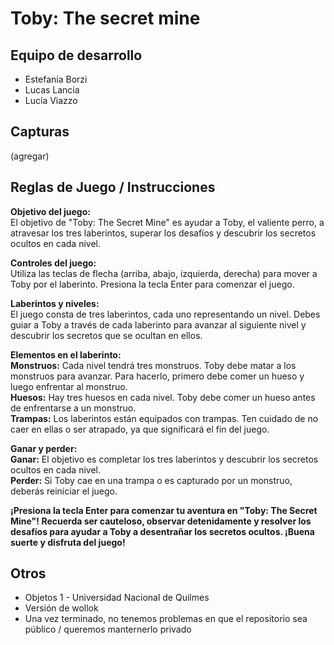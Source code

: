 # Toby: The secret mine

## Equipo de desarrollo

- Estefanía Borzi
- Lucas Lancia
- Lucía Viazzo

## Capturas

(agregar)

## Reglas de Juego / Instrucciones

**Objetivo del juego:** \
El objetivo de "Toby: The Secret Mine" es ayudar a Toby, el valiente perro, a atravesar los tres laberintos, superar los desafíos y descubrir los secretos ocultos en cada nivel.

**Controles del juego:** \
Utiliza las teclas de flecha (arriba, abajo, izquierda, derecha) para mover a Toby por el laberinto.
Presiona la tecla Enter para comenzar el juego.

**Laberintos y niveles:** \
El juego consta de tres laberintos, cada uno representando un nivel.
Debes guiar a Toby a través de cada laberinto para avanzar al siguiente nivel y descubrir los secretos que se ocultan en ellos.

**Elementos en el laberinto:** \
**Monstruos:** Cada nivel tendrá tres monstruos. Toby debe matar a los monstruos para avanzar. Para hacerlo, primero debe comer un hueso y luego enfrentar al monstruo. \
**Huesos:** Hay tres huesos en cada nivel. Toby debe comer un hueso antes de enfrentarse a un monstruo. \
**Trampas:** Los laberintos están equipados con trampas. Ten cuidado de no caer en ellas o ser atrapado, ya que significará el fin del juego. 

**Ganar y perder:** \
**Ganar:** El objetivo es completar los tres laberintos y descubrir los secretos ocultos en cada nivel. \
**Perder:** Si Toby cae en una trampa o es capturado por un monstruo, deberás reiniciar el juego.

**¡Presiona la tecla Enter para comenzar tu aventura en "Toby: The Secret Mine"! Recuerda ser cauteloso, observar detenidamente y resolver los desafíos para ayudar a Toby a desentrañar los secretos ocultos. ¡Buena suerte y disfruta del juego!**


## Otros

- Objetos 1 - Universidad Nacional de Quilmes
- Versión de wollok
- Una vez terminado, no tenemos problemas en que el repositorio sea público / queremos manternerlo privado
